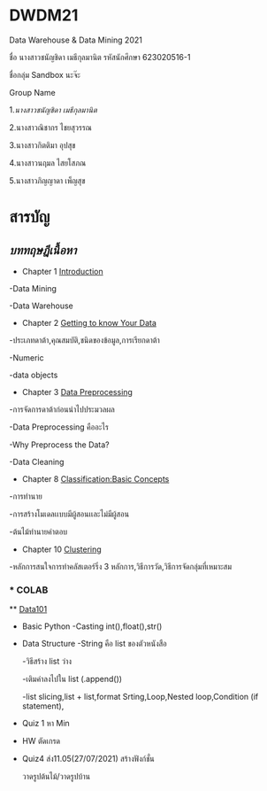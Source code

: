 # DWDM21
Data Warehouse &amp; Data Mining 2021

ชื่อ นางสาวชนัญชิดา เมธีกุลมานิต
รหัสนักศึกษา 623020516-1 

ชื่อกลุ่ม Sandbox นะจ๊ะ 

Group Name

1.*_*นางสาวชนัญชิดา เมธีกุลมานิต*_*

2.นางสาวณิชากร ไชยสุวรรณ

3.นางสาวกิตติมา อุปสุข

4.นางสาวนฤมล ไสยโสภณ

5.นางสาวภิญญาดา เพ็ญสุข

# สารบัญ
## *บททฤษฎีเนื้อหา*

* Chapter 1 [Introduction](https://github.com/Chanunchida-May/DWDM21/blob/main/%E0%B8%AA%E0%B8%A3%E0%B8%B8%E0%B8%9B%E0%B8%9A%E0%B8%97%E0%B8%97%E0%B8%B5%E0%B9%88%201.pdf)

 -Data Mining

 -Data Warehouse

* Chapter 2 [Getting to know Your Data](https://github.com/Chanunchida-May/DWDM21/blob/main/%E0%B8%AA%E0%B8%A3%E0%B8%B8%E0%B8%9B%E0%B8%9A%E0%B8%97%E0%B8%97%E0%B8%B5%E0%B9%882.1.pdf)

 -ประเภทดาต้า,คุณสมบัติ,ชนิดของข้อมูล,การเรียกดาต้า
 
 -Numeric
 
 -data objects
 
 * Chapter 3 [Data Preprocessing](https://github.com/Chanunchida-May/DWDM21/blob/main/Chapter%203%20DMDW.pdf)
 
 -การจัดการดาต้าก่อนนำไปประมวลผล
 
 -Data Preprocessing คืออะไร
 
 -Why Preprocess the Data? 
 
 -Data Cleaning
 
 * Chapter 8  [Classification:Basic Concepts](https://github.com/Chanunchida-May/DWDM21/blob/main/Chapter%208%20(1)%E0%B8%AA%E0%B8%A3%E0%B8%B8%E0%B8%9B.pdf)
 
 -การทำนาย
 
 -การสร้างโมเดลเเบบมีผู้สอนเเละไม่มีผู้สอน
 
 -ต้นไม้ทำนายคำตอบ
 
 * Chapter 10 [Clustering](https://github.com/Chanunchida-May/DWDM21/blob/main/%E0%B8%AA%E0%B8%A3%E0%B8%B8%E0%B8%9Bclustering.pdf)
 
 -หลักการสนใจการทำคลัสเตอร์ริ่ง 3 หลักการ,วิธีการวัด,วิธีการจัดกลุ่มที่เหมาะสม
 
 ### * COLAB 
 
 ** [Data101](https://github.com/Chanunchida-May/DWDM21/blob/main/Data101(Chapter2).ipynb)
 
 * Basic Python
     -Casting int(),float(),str()
     
 * Data Structure
      -String คือ list ของตัวหนังสือ
      
      -วิธีสร้าง list ว่าง
      
      -เติมค่าลงไปใน list (.append())
      
      -list slicing,list + list,format Srting,Loop,Nested loop,Condition (if statement),
  * Quiz 1 หา Min
  * HW ตัดเกรด
  * Quiz4 ส่ง11.05(27/07/2021)
      สร้างฟังก์ชั่น
      
      วาดรูปต้นไม้/วาดรูปบ้าน


